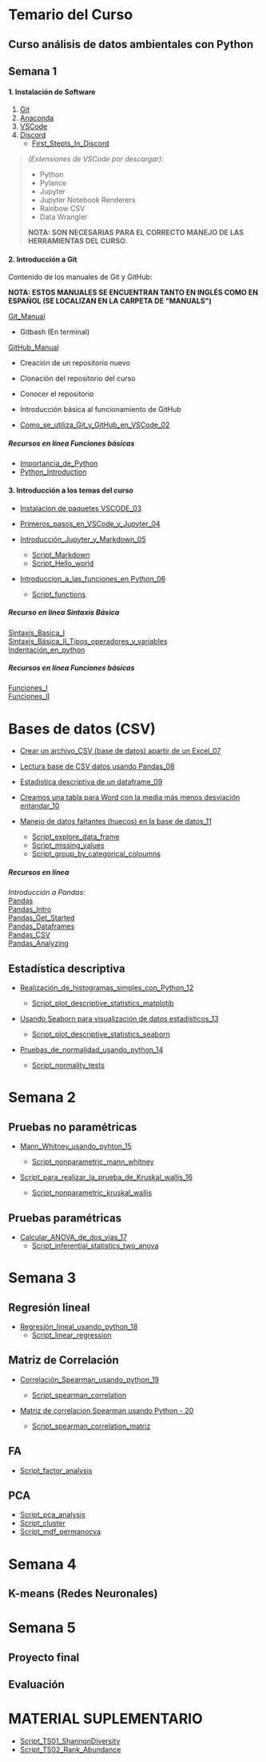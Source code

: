 # Temario del Curso

## Curso análisis de datos ambientales con Python

## Semana 1

#### 1. Instalación de Software  
1. [Git](https://git-scm.com/)  
2. [Anaconda](https://www.anaconda.com/)  
3. [VSCode](https://code.visualstudio.com/)
4. [Discord](https://discord.com/)
   - [First_Stepts_In_Discord](https://www.youtube.com/watch?v=TGczdpowARw)

>*(Extensiones de VSCode por descargar)*:  
>   - Python  
>   - Pylance  
>   - Jupyter  
>   - Jupyter Notebook Renderers  
>   - Rainbow CSV  
>   - Data Wrangler  
>
>**NOTA: SON NECESARIAS PARA EL CORRECTO MANEJO DE LAS HERRAMIENTAS DEL CURSO.**

#### 2. Introducción a Git  
Contenido de los manuales de Git y GitHub:

**NOTA: ESTOS MANUALES SE ENCUENTRAN TANTO EN INGLÉS COMO EN ESPAÑOL (SE LOCALIZAN EN LA CARPETA DE "MANUALS")**

[Git_Manual](../manuals/git_manuals/git_manual_esp.md)
   - Gitbash (En terminal)  

[GitHub_Manual](../manuals/git_manuals/github_manual_esp.md)
   - Creación de un repositorio nuevo  
   - Clonación del repositorio del curso  
   - Conocer el repositorio  
   - Introducción básica al funcionamiento de GitHub  

- [Como_se_utiliza_Git_y_GitHub_en_VSCode_02](https://youtu.be/JBnAnVUyRyE?si=5n5KEK7E6Xx8TdtT)


##### Recursos en línea Funciones básicas 
- [Importancia_de_Python](https://www.youtube.com/watch?v=Rv910T1BJUw)  
- [Python_Introduction](https://youtu.be/xkZMUX_oQX4?si=C9e3thBStqIlRfy3)


#### 3. Introducción a los temas del curso  
- [Instalacion de paquetes VSCODE_03](https://youtu.be/fj7_qAt9Cxc)

- [Primeros_pasos_en_VSCode_y_Jupyter_04](https://youtu.be/SkmbKHlhWzk?si=5BHd_CPiyEE5zqsW)

- [Introducción_Jupyter_y_Markdown_05](https://youtu.be/2D8_KRcl7lk?si=Sdl4vInf8tKDyw6-)  
   - [Script_Markdown](../scripts/00_markdown.ipynb)
   - [Script_Hello_world](../scripts/01_hello_world.ipynb)

- [Introduccion_a_las_funciones_en Python_06](https://youtu.be/AZjntBatVxw)  
   - [Script_functions](../scripts/01_hello_world.ipynb)

##### Recurso en línea Sintaxis Básica  
[Sintaxis_Basica_I](https://youtu.be/yppT6GPZMyo?si=1IyQs0r0fanB4ioj)  
[Sintaxis_Básica_II_Tipos_operadores_y_variables](https://youtu.be/u4I9PqhqCo8?si=TAC1VbSKIgvXk08g)  
[Indentación_en_python](https://youtube.com/shorts/YgFDbALg4D4?si=cx4neahOT3YPQxOo)


##### Recursos en línea Funciones básicas  
[Funciones_I](https://youtu.be/VY448UWAQ_0?si=vA94xI7qFzEE0EMc)  
[Funciones_II](https://youtu.be/vawEHhV_HFA?si=WqGEZehuBaaExwV4)

# Bases de datos (CSV)
- [Crear un archivo_CSV (base de datos) apartir de un Excel_07](https://youtu.be/tQk3RCiuzyY?si=zj15ehJZgdNOWDS0)
- [Lectura base de CSV datos usando Pandas_08](https://youtu.be/_hbih-yofKk)
- [Estadistica descriptiva de un dataframe_09](https://youtu.be/6uwUSRgQqYk)
- [Creamos una tabla para Word con la media más menos desviación entandar_10](https://youtu.be/CJQL5IDZVsM)
- [Manejo de datos faltantes (huecos) en la base de datos_11](https://youtu.be/JisDAKzMnA4)  

   - [Script_explore_data_frame](../scripts/03_explore_data_frame.ipynb)
   - [Script_missing_values](../scripts/04_missing_values.ipynb)
   - [Script_group_by_categorical_coloumns](../scripts/05_group_by_categorical_column.ipynb)


##### Recursos en línea
*Introducción a Pandas:*  
[Pandas](https://www.w3schools.com/python/pandas/default.asp)  
[Pandas_Intro](https://www.w3schools.com/python/pandas/pandas_intro.asp)  
[Pandas_Get_Started](https://www.w3schools.com/python/pandas/pandas_getting_started.asp)  
[Pandas_Dataframes](https://www.w3schools.com/python/pandas/pandas_dataframes.asp)  
[Pandas_CSV](https://www.w3schools.com/python/pandas/pandas_csv.asp)  
[Pandas_Analyzing](https://www.w3schools.com/python/pandas/pandas_analyzing.asp)

## Estadística descriptiva 
- [Realización_de_histogramas_simples_con_Python_12](https://youtu.be/9RIdWyRpdTo)
   - [Script_plot_descriptive_statistics_matplotib](../scripts/06_plot_descriptive_statistics_matplotib.ipynb)

- [Usando Seaborn para visualización de datos estadísticos_13](https://youtu.be/xW3TIMh04I4)
   - [Script_plot_descriptive_statistics_seaborn](../scripts/07_plot_descriptive_statistics_seaborn.ipynb)

- [Pruebas_de_normalidad_usando_python_14](https://youtu.be/-JeP6bDTMJQ)
   - [Script_normality_tests](../scripts/08_normality_tests.ipynb)


# Semana 2

## Pruebas no paramétricas
- [Mann_Whitney_usando_pyhton_15](https://youtu.be/Zyg5NM_wFOY)
   - [Script_nonparametric_mann_whitney](../scripts/09_nonparametric_mann_whitney.ipynb)

- [Script_para_realizar_la_prueba_de_Kruskal_wallis_16](https://youtu.be/0ghPkCibjw4?si=cwd9cEg3T7brVfq6)
   - [Script_nonparametric_kruskal_wallis](../scripts/10_nonparametric_kruskal_wallis.ipynb)

## Pruebas paramétricas
- [Calcular_ANOVA_de_dos_vías_17](https://youtu.be/pCBKvoPNRzs)
   - [Script_inferential_statistics_two_anova](../scripts/11_inferential_statistics_two_anova.ipynb)
 

# Semana 3
## Regresión lineal 
- [Regresión_lineal_usando_python_18](https://youtu.be/EYyBxGvu1AY) 
   - [Script_linear_regression](../scripts/12_linear_regression.ipynb)

## Matriz de Correlación
- [Correlación_Spearman_usando_python_19](https://youtu.be/VWQCudeG7lA)
   - [Script_spearman_correlation](../scripts/13_spearman_correlation.ipynb)

- [Matriz de correlacion Spearman usando Python - 20](https://youtu.be/Xxsvw-vn1ss)
   - [Script_spearman_correlation_matriz](../scripts/14_spearman_correlation_matrix.ipynb)

## FA  
- [Script_factor_analysis](../scripts/15_factor_analysis.ipynb)

## PCA 
- [Script_pca_analysis](../scripts/16_pca_analysis.ipynb) 
- [Script_cluster](../scripts/17_cluster.ipynb)
- [Script_mdf_permanocva](../scripts/18_mdf_permanova.ipynb)

# Semana 4
## K-means (Redes Neuronales)

# Semana 5
## Proyecto final  
## Evaluación



# MATERIAL SUPLEMENTARIO

- [Script_TS01_ShannonDiversity](../scripts/TS01_ShannonDiversity.ipynb)
- [Script_TS02_Rank_Abundance](../scripts/TS02_Rank_Abundance.ipynb)

